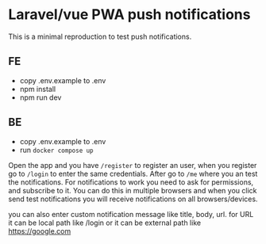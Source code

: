 # Laravel/vue PWA push notifications

This is a minimal reproduction to test push notifications.

## FE
- copy .env.example to .env
- npm install
- npm run dev

## BE
- copy .env.example to .env
- run `docker compose up`

Open the app and you have `/register` to register an user, when you register go to `/login` to enter the same credentials. After go to `/me` where you an test the notifications. For notifications to work you need to ask for permissions, and subscribe to it. You can do this in multiple browsers and when you click send test notifications you will receive notifications on all browsers/devices.

you can also enter custom notification message like title, body, url. for URL it can be local path like /login or it can be external path like https://google.com

